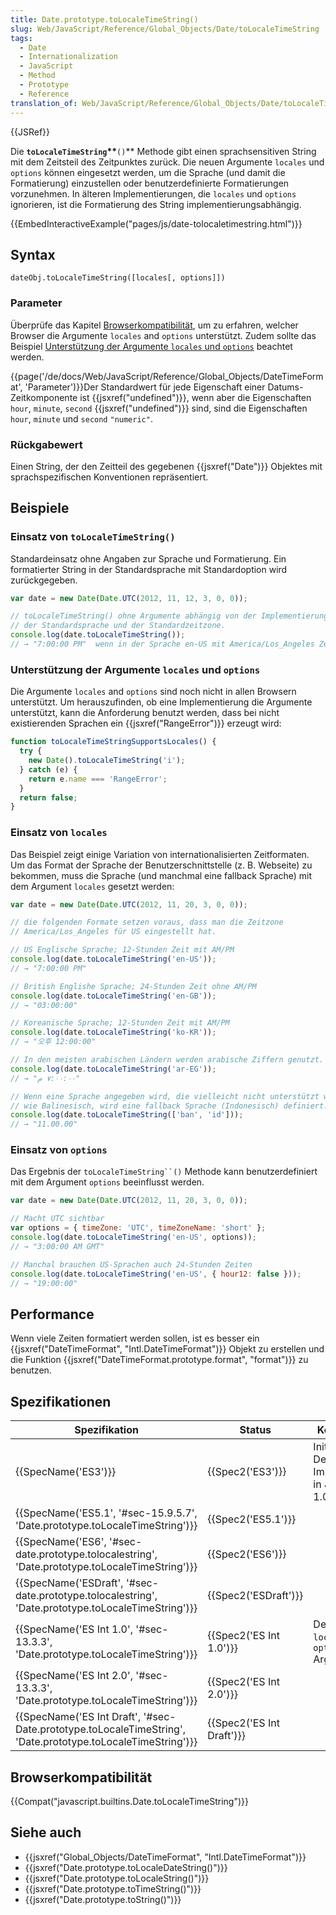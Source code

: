 ```yaml
---
title: Date.prototype.toLocaleTimeString()
slug: Web/JavaScript/Reference/Global_Objects/Date/toLocaleTimeString
tags:
  - Date
  - Internationalization
  - JavaScript
  - Method
  - Prototype
  - Reference
translation_of: Web/JavaScript/Reference/Global_Objects/Date/toLocaleTimeString
---
```

{{JSRef}}

Die **`toLocaleTimeString`\*\***`()`\*\* Methode gibt einen sprachsensitiven String mit dem Zeitsteil des Zeitpunktes zurück. Die neuen Argumente `locales` und `options` können eingesetzt werden, um die Sprache (und damit die Formatierung) einzustellen oder benutzerdefinierte Formatierungen vorzunehmen. In älteren Implementierungen, die `locales` und `options` ignorieren, ist die Formatierung des String implementierungsabhängig.

{{EmbedInteractiveExample("pages/js/date-tolocaletimestring.html")}}

## Syntax

    dateObj.toLocaleTimeString([locales[, options]])

### Parameter

Überprüfe das Kapitel [Browserkompatibilität](#browser_compatibility), um zu erfahren, welcher Browser die Argumente `locales` and `options` unterstützt. Zudem sollte das Beispiel [Unterstützung der Argumente `locales` und `options`](#checking_for_support_for_locales_and_options_arguments) beachtet werden.

{{page('/de/docs/Web/JavaScript/Reference/Global_Objects/DateTimeFormat', 'Parameter')}}Der Standardwert für jede Eigenschaft einer Datums-Zeitkomponente ist {{jsxref("undefined")}}, wenn aber die Eigenschaften `hour`, `minute`, `second` {{jsxref("undefined")}} sind, sind die Eigenschaften `hour`, `minute` und `second` `"numeric"`.

### Rückgabewert

Einen String, der den Zeitteil des gegebenen {{jsxref("Date")}} Objektes mit sprachspezifischen Konventionen repräsentiert.

## Beispiele

### Einsatz von `toLocaleTimeString()`

Standardeinsatz ohne Angaben zur Sprache und Formatierung. Ein formatierter String in der Standardsprache mit Standardoption wird zurückgegeben.

```js
var date = new Date(Date.UTC(2012, 11, 12, 3, 0, 0));

// toLocaleTimeString() ohne Argumente abhängig von der Implementierung,
// der Standardsprache und der Standardzeitzone.
console.log(date.toLocaleTimeString());
// → "7:00:00 PM"  wenn in der Sprache en-US mit America/Los_Angeles Zeitzone ausgeführt
```

### Unterstützung der Argumente `locales` und `options`

Die Argumente `locales` and `options` sind noch nicht in allen Browsern unterstützt. Um herauszufinden, ob eine Implementierung die Argumente unterstützt, kann die Anforderung benutzt werden, dass bei nicht existierenden Sprachen ein {{jsxref("RangeError")}} erzeugt wird:

```js
function toLocaleTimeStringSupportsLocales() {
  try {
    new Date().toLocaleTimeString('i');
  } catch (e) {
    return e​.name === 'RangeError';
  }
  return false;
}
```

### Einsatz von `locales`

Das Beispiel zeigt einige Variation von internationalisierten Zeitformaten. Um das Format der Sprache der Benutzerschnittstelle (z. B. Webseite) zu bekommen, muss die Sprache (und manchmal eine fallback Sprache) mit dem Argument `locales` gesetzt werden:

```js
var date = new Date(Date.UTC(2012, 11, 20, 3, 0, 0));

// die folgenden Formate setzen voraus, dass man die Zeitzone
// America/Los_Angeles für US eingestellt hat.

// US Englische Sprache; 12-Stunden Zeit mit AM/PM
console.log(date.toLocaleTimeString('en-US'));
// → "7:00:00 PM"

// British Englishe Sprache; 24-Stunden Zeit ohne AM/PM
console.log(date.toLocaleTimeString('en-GB'));
// → "03:00:00"

// Koreanische Sprache; 12-Stunden Zeit mit AM/PM
console.log(date.toLocaleTimeString('ko-KR'));
// → "오후 12:00:00"

// In den meisten arabischen Ländern werden arabische Ziffern genutzt.
console.log(date.toLocaleTimeString('ar-EG'));
// → "٧:٠٠:٠٠ م"

// Wenn eine Sprache angegeben wird, die vielleicht nicht unterstützt wird,
// wie Balinesisch, wird eine fallback Sprache (Indonesisch) definiert.
console.log(date.toLocaleTimeString(['ban', 'id']));
// → "11.00.00"
```

### Einsatz von `options`

Das Ergebnis der ` toLocaleTimeString``() ` Methode kann benutzerdefiniert mit dem Argument `options` beeinflusst werden.

```js
var date = new Date(Date.UTC(2012, 11, 20, 3, 0, 0));

// Macht UTC sichtbar
var options = { timeZone: 'UTC', timeZoneName: 'short' };
console.log(date.toLocaleTimeString('en-US', options));
// → "3:00:00 AM GMT"

// Manchal brauchen US-Sprachen auch 24-Stunden Zeiten
console.log(date.toLocaleTimeString('en-US', { hour12: false }));
// → "19:00:00"
```

## Performance

Wenn viele Zeiten formatiert werden sollen, ist es besser ein {{jsxref("DateTimeFormat", "Intl.DateTimeFormat")}} Objekt zu erstellen und die Funktion {{jsxref("DateTimeFormat.prototype.format", "format")}} zu benutzen.

## Spezifikationen

| Spezifikation                                                                                                                                    | Status                           | Kommentar                                             |
| ------------------------------------------------------------------------------------------------------------------------------------------------ | -------------------------------- | ----------------------------------------------------- |
| {{SpecName('ES3')}}                                                                                                                         | {{Spec2('ES3')}}             | Initiale Definition. Implementiert in JavaScript 1.0. |
| {{SpecName('ES5.1', '#sec-15.9.5.7', 'Date.prototype.toLocaleTimeString')}}                                             | {{Spec2('ES5.1')}}         |                                                       |
| {{SpecName('ES6', '#sec-date.prototype.tolocalestring', 'Date.prototype.toLocaleTimeString')}}                     | {{Spec2('ES6')}}             |                                                       |
| {{SpecName('ESDraft', '#sec-date.prototype.tolocalestring', 'Date.prototype.toLocaleTimeString')}}             | {{Spec2('ESDraft')}}     |                                                       |
| {{SpecName('ES Int 1.0', '#sec-13.3.3', 'Date.prototype.toLocaleTimeString')}}                                         | {{Spec2('ES Int 1.0')}} | Definition der `locales` und `options` Argumente.     |
| {{SpecName('ES Int 2.0', '#sec-13.3.3', 'Date.prototype.toLocaleTimeString')}}                                         | {{Spec2('ES Int 2.0')}} |                                                       |
| {{SpecName('ES Int Draft', '#sec-Date.prototype.toLocaleTimeString', 'Date.prototype.toLocaleTimeString')}} | {{Spec2('ES Int Draft')}} |                                                       |

## Browserkompatibilität

{{Compat("javascript.builtins.Date.toLocaleTimeString")}}

## Siehe auch

- {{jsxref("Global_Objects/DateTimeFormat", "Intl.DateTimeFormat")}}
- {{jsxref("Date.prototype.toLocaleDateString()")}}
- {{jsxref("Date.prototype.toLocaleString()")}}
- {{jsxref("Date.prototype.toTimeString()")}}
- {{jsxref("Date.prototype.toString()")}}
